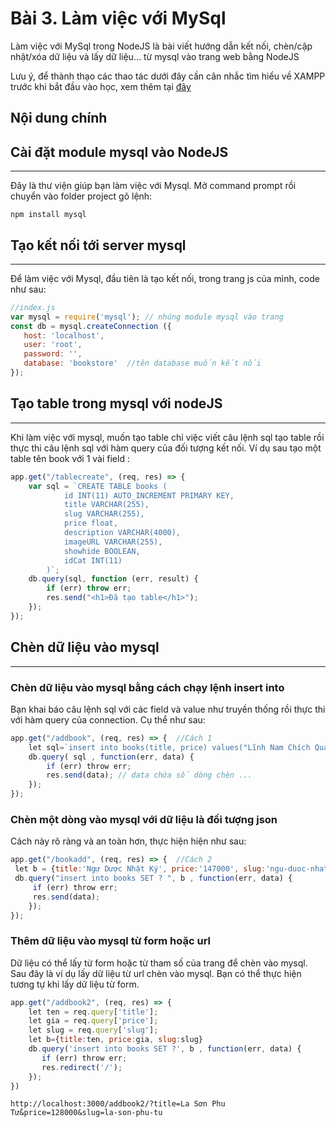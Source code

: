 
# Bài 3. Làm việc với MySql

Làm việc với MySql trong NodeJS là bài viết hướng dẫn kết nối, chèn/cập nhật/xóa dữ liệu và lấy dữ liệu… từ mysql vào trang web bằng NodeJS

Lưu ý, để thành thạo các thao tác dưới đây cần cân nhắc tìm hiểu về XAMPP trước khi bắt đầu vào học, xem thêm tại [đây](https://topdev.vn/blog/cai-dat-xampp/#:~:text=XAMPP%20l%C3%A0%20m%E1%BB%99t%20ph%E1%BA%A7n%20m%E1%BB%81m%20ngu%E1%BB%93n)


## Nội dung chính

## Cài đặt module mysql vào NodeJS
-------------------------------

Đây là thư viện giúp bạn làm việc với Mysql. Mở command prompt rồi chuyển vào folder project gõ lệnh:

```
npm install mysql
```


## Tạo kết nối tới server mysql
----------------------------

Để làm việc với Mysql, đầu tiên là tạo kết nối, trong trang js của mình, code như sau:

```js
//index.js
var mysql = require('mysql'); // nhúng module mysql vào trang
const db = mysql.createConnection ({
   host: 'localhost',
   user: 'root',
   password: '',
   database: 'bookstore'  //tên database muốn kết nối
});
```


## Tạo table trong mysql với nodeJS
--------------------------------

Khi làm việc với mysql, muốn tạo table chỉ việc viết câu lệnh sql tạo table rồi thực thi câu lệnh sql với hàm query của đối tượng kết nối. Ví dụ sau tạo một table tên book với 1 vài field :

```js
app.get("/tablecreate", (req, res) => {
    var sql = `CREATE TABLE books (
            id INT(11) AUTO_INCREMENT PRIMARY KEY,
            title VARCHAR(255), 
            slug VARCHAR(255),
            price float, 
            description VARCHAR(4000),
            imageURL VARCHAR(255),
            showhide BOOLEAN,
            idCat INT(11)
        )`;
    db.query(sql, function (err, result) {
        if (err) throw err;
        res.send("<h1>Đã tạo table</h1>");
    });
});
```


## Chèn dữ liệu vào mysql
----------------------

### Chèn dữ liệu vào mysql bằng cách chạy lệnh insert into

Bạn khai báo câu lệnh sql với các field và value như truyền thống rồi thực thi với hàm query của connection. Cụ thể như sau:

```js
app.get("/addbook", (req, res) => {  //Cách 1
    let sql=`insert into books(title, price) values("Lĩnh Nam Chích Quái",350000)`;
    db.query( sql , function(err, data) {
        if (err) throw err;
        res.send(data); // data chứa số dòng chèn ...
    });
});
```


### Chèn một dòng vào mysql với dữ liệu là đối tượng json

Cách này rõ ràng và an toàn hơn, thực hiện hiện như sau:

```js
app.get("/bookadd", (req, res) => {  //Cách 2
 let b = {title:'Ngự Dược Nhật Ký', price:'147000', slug:'ngu-duoc-nhat-ky'} 
 db.query("insert into books SET ? ", b , function(err, data) {
     if (err) throw err;
     res.send(data); 
    });    
});
```


### Thêm dữ liệu vào mysql từ form hoặc url

Dữ liệu có thể lấy từ form hoặc từ tham số của trang để chèn vào mysql. Sau đây là ví dụ lấy dữ liệu từ url chèn vào mysql. Bạn có thể thực hiện tương tự khi lấy dữ liệu từ form.

```js
app.get("/addbook2", (req, res) => {         
    let ten = req.query['title'];
    let gia = req.query['price'];
    let slug = req.query['slug'];
    let b={title:ten, price:gia, slug:slug}     
    db.query('insert into books SET ?', b , function(err, data) {
       if (err) throw err;        
       res.redirect('/');
    }); 
})
```

```
http://localhost:3000/addbook2/?title=La Sơn Phu Tử&price=128000&slug=la-son-phu-tu
```
